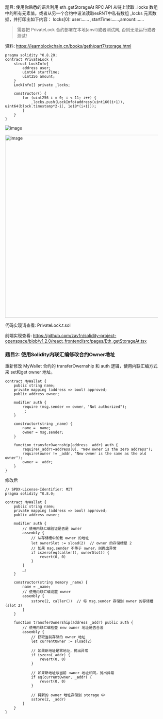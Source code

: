 题目: 使用你熟悉的语言利用 eth_getStorageAt RPC API 从链上读取 _locks 数组中的所有元素值，或者从另一个合约中设法读取esRNT中私有数组 _locks 元素数据，并打印出如下内容：
locks[0]: user:…… ,startTime:……,amount:……

> 需要把 PrivateLock 合约部署在本地(anvil)或者测试网, 否则无法运行或者测试!

资料: https://learnblockchain.cn/books/geth/part7/storage.html

```solidity
pragma solidity ^0.8.20;
contract PrivateLock {
    struct LockInfo{
        address user;
        uint64 startTime; 
        uint256 amount;
    }
    LockInfo[] private _locks;

    constructor() { 
        for (uint256 i = 0; i < 11; i++) {
            _locks.push(LockInfo(address(uint160(i+1)), uint64(block.timestamp*2-i), 1e18*(i+1)));
        }
    }
}
```

![image](https://github.com/user-attachments/assets/87974cdb-8c76-4f2f-b9dc-748a5fd817ce)

<img width="602" alt="image" src="https://github.com/user-attachments/assets/6c784ce6-fef6-47dc-815d-8ee4d42b0192">



代码实现请查看: PrivateLock.t.sol

前端实现查看: https://github.com/zav1n/solidity-project-openspace/blob/v1.2.0/react_frontend/src/pages/Eth_getStorageAt.tsx


### 题目2: 使用Solidity内联汇编修改合约Owner地址

重新修改 MyWallet 合约的 transferOwernship 和 auth 逻辑，使用内联汇编方式来 set和get owner 地址。
```solidity
contract MyWallet { 
    public string name;
    private mapping (address => bool) approved;
    public address owner;

    modifier auth {
        require (msg.sender == owner, "Not authorized");
        _;
    }

    constructor(string _name) {
        name = _name;
        owner = msg.sender;
    } 

    function transferOwernship(address _addr) auth {
        require(_addr!=address(0), "New owner is the zero address");
        require(owner != _addr, "New owner is the same as the old owner");
        owner = _addr;
    }
}
```

修改后
```solidity
// SPDX-License-Identifier: MIT
pragma solidity ^0.8.0;

contract MyWallet { 
    public string name;
    private mapping (address => bool) approved;
    public address owner;

    modifier auth {
        // 使用内联汇编验证是否是 owner
        assembly {
            // 从存储槽中加载 owner 的地址
            let ownerSlot := sload(2)  // owner 的存储槽是 2
            // 如果 msg.sender 不等于 owner，则抛出异常
            if iszero(eq(caller(), ownerSlot)) {
                revert(0, 0)
            }
        }
        _;
    }

    constructor(string memory _name) {
        name = _name;
        // 使用内联汇编设置 owner
        assembly {
            sstore(2, caller())  // 将 msg.sender 存储到 owner 的存储槽 (slot 2)
        }
    }

    function transferOwnership(address _addr) public auth {
        // 使用内联汇编检查 new owner 地址是否合法
        assembly {
            // 获取当前存储的 owner 地址
            let currentOwner := sload(2)

            // 如果新地址是零地址，抛出异常
            if iszero(_addr) {
                revert(0, 0)
            }

            // 如果新地址与当前 owner 地址相同，抛出异常
            if eq(currentOwner, _addr) {
                revert(0, 0)
            }

            // 将新的 owner 地址存储到 storage 中
            sstore(2, _addr)
        }
    }
}
```
